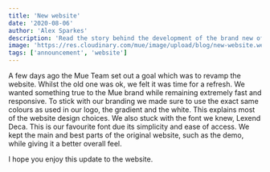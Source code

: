 ```yaml
---
title: 'New website'
date: '2020-08-06'
author: 'Alex Sparkes'
description: 'Read the story behind the development of the brand new official Mue website.'
image: 'https://res.cloudinary.com/mue/image/upload/blog/new-website.webp'
tags: ['announcement', 'website']
---
```


A few days ago the Mue Team set out a goal which was to revamp the website. Whilst the old one was ok, we felt it was time for a refresh. We wanted something true to the Mue brand while remaining extremely fast and responsive.
To stick with our branding we made sure to use the exact same colours as used in our logo, the gradient and the white. This explains most of the website design choices. We also stuck with the font we knew, Lexend Deca. This is our favourite font due its simplicity and ease of access. We kept the main and best parts of the original website, such as the demo, while giving it a better overall feel.

I hope you enjoy this update to the website.
